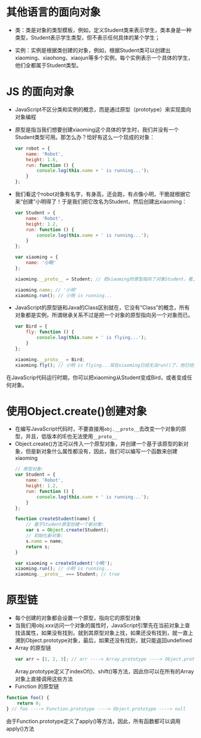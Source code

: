 # 其他语言的面向对象
- 类：类是对象的类型模板，例如，定义Student类来表示学生，类本身是一种类型，Student表示学生类型，但不表示任何具体的某个学生；

- 实例：实例是根据类创建的对象，例如，根据Student类可以创建出xiaoming、xiaohong、xiaojun等多个实例，每个实例表示一个具体的学生，他们全都属于Student类型。


# JS 的面向对象
- JavaScript不区分类和实例的概念，而是通过原型（prototype）来实现面向对象编程
- 原型是指当我们想要创建xiaoming这个具体的学生时，我们并没有一个Student类型可用。那怎么办？恰好有这么一个现成的对象：
    ```js
    var robot = {
        name: 'Robot',
        height: 1.6,
        run: function () {
            console.log(this.name + ' is running...');
        }
    };
    ```
- 我们看这个robot对象有名字，有身高，还会跑，有点像小明，干脆就根据它来“创建”小明得了！于是我们把它改名为Student，然后创建出xiaoming：
    ```js
    var Student = {
        name: 'Robot',
        height: 1.2,
        run: function () {
            console.log(this.name + ' is running...');
        }
    };

    var xiaoming = {
        name: '小明'
    };

    xiaoming.__proto__ = Student; // 把xiaoming的原型指向了对象Student，看上去xiaoming仿佛是从Student继承下来的：

    xiaoming.name; // '小明'
    xiaoming.run(); // 小明 is running...
    ```

- JavaScript的原型链和Java的Class区别就在，它没有“Class”的概念，所有对象都是实例，所谓继承关系不过是把一个对象的原型指向另一个对象而已。
    ```js
    var Bird = {
        fly: function () {
            console.log(this.name + ' is flying...');
        }
    };

    xiaoming.__proto__ = Bird;
    xiaoming.fly(); // 小明 is flying...现在xiaoming已经无法run()了，他已经变成了一只鸟：
    ```
在JavaScrip代码运行时期，你可以把xiaoming从Student变成Bird，或者变成任何对象。

# 使用Object.create()创建对象
- 在编写JavaScript代码时，不要直接用`obj.__proto__`去改变一个对象的原型，并且，低版本的IE也无法使用`__proto__`
- Object.create()方法可以传入一个原型对象，并创建一个基于该原型的新对象，但是新对象什么属性都没有，因此，我们可以编写一个函数来创建xiaoming
    ```js
    // 原型对象:
    var Student = {
        name: 'Robot',
        height: 1.2,
        run: function () {
            console.log(this.name + ' is running...');
        }
    };

    function createStudent(name) {
        // 基于Student原型创建一个新对象:
        var s = Object.create(Student);
        // 初始化新对象:
        s.name = name;
        return s;
    }

    var xiaoming = createStudent('小明');
    xiaoming.run(); // 小明 is running...
    xiaoming.__proto__ === Student; // true
    ```


# 原型链
- 每个创建的对象都会设置一个原型，指向它的原型对象
- 当我们用obj.xxx访问一个对象的属性时，JavaScript引擎先在当前对象上查找该属性，如果没有找到，就到其原型对象上找，如果还没有找到，就一直上溯到Object.prototype对象，最后，如果还没有找到，就只能返回undefined
- Array 的原型链
    ```js
    var arr = [1, 2, 3]; // arr ----> Array.prototype ----> Object.prototype ----> null
    ```
    Array.prototype定义了indexOf()、shift()等方法，因此你可以在所有的Array对象上直接调用这些方法
- Function 的原型链
```js
function foo() {
    return 0;
} // foo ----> Function.prototype ----> Object.prototype ----> null
```
由于Function.prototype定义了apply()等方法，因此，所有函数都可以调用apply()方法
